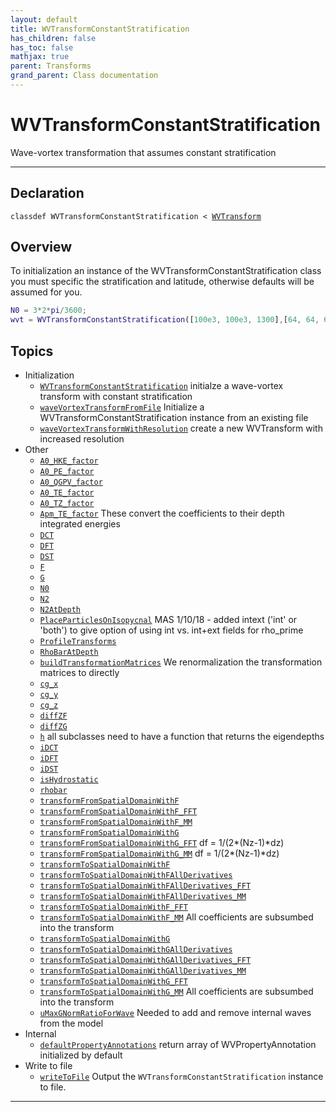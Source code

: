 ```yaml
---
layout: default
title: WVTransformConstantStratification
has_children: false
has_toc: false
mathjax: true
parent: Transforms
grand_parent: Class documentation
---
```


#  WVTransformConstantStratification

Wave-vortex transformation that assumes constant stratification


---

## Declaration

<div class="language-matlab highlighter-rouge"><div class="highlight"><pre class="highlight"><code>classdef WVTransformConstantStratification < <a href="/classes/wvtransform/" title="WVTransform">WVTransform</a></code></pre></div></div>

## Overview
 
  To initialization an instance of the
  WVTransformConstantStratification class you must specific the
  stratification and latitude, otherwise defaults will be assumed for
  you.
  
  ```matlab
  N0 = 3*2*pi/3600;
  wvt = WVTransformConstantStratification([100e3, 100e3, 1300],[64, 64, 65], NN0=N0,latitude=30);
  ```
 
   
  


## Topics
+ Initialization
  + [`WVTransformConstantStratification`](/classes/transforms/wvtransformconstantstratification/wvtransformconstantstratification.html) initialze a wave-vortex transform with constant stratification
  + [`waveVortexTransformFromFile`](/classes/transforms/wvtransformconstantstratification/wavevortextransformfromfile.html) Initialize a WVTransformConstantStratification instance from an existing file
  + [`waveVortexTransformWithResolution`](/classes/transforms/wvtransformconstantstratification/wavevortextransformwithresolution.html) create a new WVTransform with increased resolution
+ Other
  + [`A0_HKE_factor`](/classes/transforms/wvtransformconstantstratification/a0_hke_factor.html) 
  + [`A0_PE_factor`](/classes/transforms/wvtransformconstantstratification/a0_pe_factor.html) 
  + [`A0_QGPV_factor`](/classes/transforms/wvtransformconstantstratification/a0_qgpv_factor.html) 
  + [`A0_TE_factor`](/classes/transforms/wvtransformconstantstratification/a0_te_factor.html) 
  + [`A0_TZ_factor`](/classes/transforms/wvtransformconstantstratification/a0_tz_factor.html) 
  + [`Apm_TE_factor`](/classes/transforms/wvtransformconstantstratification/apm_te_factor.html) These convert the coefficients to their depth integrated energies
  + [`DCT`](/classes/transforms/wvtransformconstantstratification/dct.html) 
  + [`DFT`](/classes/transforms/wvtransformconstantstratification/dft.html) 
  + [`DST`](/classes/transforms/wvtransformconstantstratification/dst.html) 
  + [`F`](/classes/transforms/wvtransformconstantstratification/f.html) 
  + [`G`](/classes/transforms/wvtransformconstantstratification/g.html) 
  + [`N0`](/classes/transforms/wvtransformconstantstratification/n0.html) 
  + [`N2`](/classes/transforms/wvtransformconstantstratification/n2.html) 
  + [`N2AtDepth`](/classes/transforms/wvtransformconstantstratification/n2atdepth.html) 
  + [`PlaceParticlesOnIsopycnal`](/classes/transforms/wvtransformconstantstratification/placeparticlesonisopycnal.html) MAS 1/10/18 - added intext ('int' or 'both') to give option of using int vs. int+ext fields for rho_prime
  + [`ProfileTransforms`](/classes/transforms/wvtransformconstantstratification/profiletransforms.html) 
  + [`RhoBarAtDepth`](/classes/transforms/wvtransformconstantstratification/rhobaratdepth.html) 
  + [`buildTransformationMatrices`](/classes/transforms/wvtransformconstantstratification/buildtransformationmatrices.html) We renormalization the transformation matrices to directly
  + [`cg_x`](/classes/transforms/wvtransformconstantstratification/cg_x.html) 
  + [`cg_y`](/classes/transforms/wvtransformconstantstratification/cg_y.html) 
  + [`cg_z`](/classes/transforms/wvtransformconstantstratification/cg_z.html) 
  + [`diffZF`](/classes/transforms/wvtransformconstantstratification/diffzf.html) 
  + [`diffZG`](/classes/transforms/wvtransformconstantstratification/diffzg.html) 
  + [`h`](/classes/transforms/wvtransformconstantstratification/h.html) all subclasses need to have a function that returns the eigendepths
  + [`iDCT`](/classes/transforms/wvtransformconstantstratification/idct.html) 
  + [`iDFT`](/classes/transforms/wvtransformconstantstratification/idft.html) 
  + [`iDST`](/classes/transforms/wvtransformconstantstratification/idst.html) 
  + [`isHydrostatic`](/classes/transforms/wvtransformconstantstratification/ishydrostatic.html) 
  + [`rhobar`](/classes/transforms/wvtransformconstantstratification/rhobar.html) 
  + [`transformFromSpatialDomainWithF`](/classes/transforms/wvtransformconstantstratification/transformfromspatialdomainwithf.html) 
  + [`transformFromSpatialDomainWithF_FFT`](/classes/transforms/wvtransformconstantstratification/transformfromspatialdomainwithf_fft.html) 
  + [`transformFromSpatialDomainWithF_MM`](/classes/transforms/wvtransformconstantstratification/transformfromspatialdomainwithf_mm.html) 
  + [`transformFromSpatialDomainWithG`](/classes/transforms/wvtransformconstantstratification/transformfromspatialdomainwithg.html) 
  + [`transformFromSpatialDomainWithG_FFT`](/classes/transforms/wvtransformconstantstratification/transformfromspatialdomainwithg_fft.html) df = 1/(2*(Nz-1)*dz)
  + [`transformFromSpatialDomainWithG_MM`](/classes/transforms/wvtransformconstantstratification/transformfromspatialdomainwithg_mm.html) df = 1/(2*(Nz-1)*dz)
  + [`transformToSpatialDomainWithF`](/classes/transforms/wvtransformconstantstratification/transformtospatialdomainwithf.html) 
  + [`transformToSpatialDomainWithFAllDerivatives`](/classes/transforms/wvtransformconstantstratification/transformtospatialdomainwithfallderivatives.html) 
  + [`transformToSpatialDomainWithFAllDerivatives_FFT`](/classes/transforms/wvtransformconstantstratification/transformtospatialdomainwithfallderivatives_fft.html) 
  + [`transformToSpatialDomainWithFAllDerivatives_MM`](/classes/transforms/wvtransformconstantstratification/transformtospatialdomainwithfallderivatives_mm.html) 
  + [`transformToSpatialDomainWithF_FFT`](/classes/transforms/wvtransformconstantstratification/transformtospatialdomainwithf_fft.html) 
  + [`transformToSpatialDomainWithF_MM`](/classes/transforms/wvtransformconstantstratification/transformtospatialdomainwithf_mm.html) All coefficients are subsumbed into the transform
  + [`transformToSpatialDomainWithG`](/classes/transforms/wvtransformconstantstratification/transformtospatialdomainwithg.html) 
  + [`transformToSpatialDomainWithGAllDerivatives`](/classes/transforms/wvtransformconstantstratification/transformtospatialdomainwithgallderivatives.html) 
  + [`transformToSpatialDomainWithGAllDerivatives_FFT`](/classes/transforms/wvtransformconstantstratification/transformtospatialdomainwithgallderivatives_fft.html) 
  + [`transformToSpatialDomainWithGAllDerivatives_MM`](/classes/transforms/wvtransformconstantstratification/transformtospatialdomainwithgallderivatives_mm.html) 
  + [`transformToSpatialDomainWithG_FFT`](/classes/transforms/wvtransformconstantstratification/transformtospatialdomainwithg_fft.html) 
  + [`transformToSpatialDomainWithG_MM`](/classes/transforms/wvtransformconstantstratification/transformtospatialdomainwithg_mm.html) All coefficients are subsumbed into the transform
  + [`uMaxGNormRatioForWave`](/classes/transforms/wvtransformconstantstratification/umaxgnormratioforwave.html) Needed to add and remove internal waves from the model
+ Internal
  + [`defaultPropertyAnnotations`](/classes/transforms/wvtransformconstantstratification/defaultpropertyannotations.html) return array of WVPropertyAnnotation initialized by default
+ Write to file
  + [`writeToFile`](/classes/transforms/wvtransformconstantstratification/writetofile.html) Output the `WVTransformConstantStratification` instance to file.


---